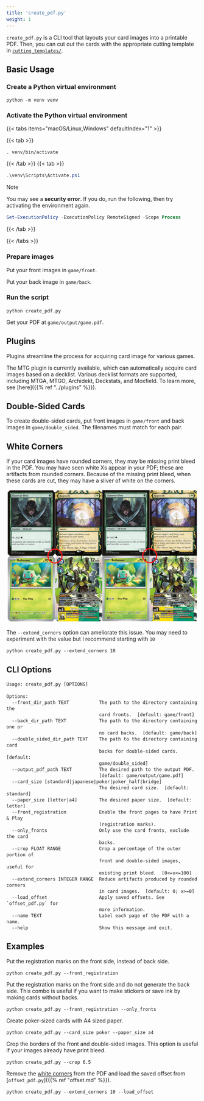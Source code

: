 ```yaml
---
title: 'create_pdf.py'
weight: 1
---
```


`create_pdf.py` is a CLI tool that layouts your card images into a printable PDF. Then, you can cut out the cards with the appropriate cutting template in [`cutting_templates/`](https://github.com/Alan-Cha/silhouette-card-maker-testing/tree/main/cutting_templates).

## Basic Usage

### Create a Python virtual environment
```shell
python -m venv venv
```

### Activate the Python virtual environment
{{< tabs items="macOS/Linux,Windows" defaultIndex="1" >}}

  {{< tab >}}
```shell
. venv/bin/activate
```
  {{< /tab >}}
  {{< tab >}}
```powershell
.\venv\Scripts\Activate.ps1
```

> [!NOTE]
> You may see a **security error**. If you do, run the following, then try activating the environment again.
> ```powershell
> Set-ExecutionPolicy -ExecutionPolicy RemoteSigned -Scope Process
> ```
  {{< /tab >}}

{{< /tabs >}}

### Prepare images

Put your front images in `game/front`.

Put your back image in `game/back`.

### Run the script
```shell
python create_pdf.py
```

Get your PDF at `game/output/game.pdf`.

## Plugins

Plugins streamline the process for acquiring card image for various games.

The MTG plugin is currently available, which can automatically acquire card images based on a decklist. Various decklist formats are supported, including MTGA, MTGO, Archidekt, Deckstats, and Moxfield. To learn more, see [here]({{% ref "../plugins" %}}).

## Double-Sided Cards

To create double-sided cards, put front images in `game/front` and back images in `game/double_sided`. The filenames must match for each pair.

## White Corners

If your card images have rounded corners, they may be missing print bleed in the PDF. You may have seen white Xs appear in your PDF; these are artifacts from rounded corners. Because of the missing print bleed, when these cards are cut, they may have a sliver of white on the corners.

![Extend corners](/images/extend_corners.jpg)

The `--extend_corners` option can ameliorate this issue. You may need to experiment with the value but I recommend starting with `10`

```shell
python create_pdf.py --extend_corners 10
```

## CLI Options

```
Usage: create_pdf.py [OPTIONS]

Options:
  --front_dir_path TEXT           The path to the directory containing the
                                  card fronts.  [default: game/front]
  --back_dir_path TEXT            The path to the directory containing one or
                                  no card backs.  [default: game/back]
  --double_sided_dir_path TEXT    The path to the directory containing card
                                  backs for double-sided cards.  [default:
                                  game/double_sided]
  --output_pdf_path TEXT          The desired path to the output PDF.
                                  [default: game/output/game.pdf]
  --card_size [standard|japanese|poker|poker_half|bridge]
                                  The desired card size.  [default: standard]
  --paper_size [letter|a4]        The desired paper size.  [default: letter]
  --front_registration            Enable the front pages to have Print & Play
                                  (registration marks).
  --only_fronts                   Only use the card fronts, exclude the card
                                  backs.
  --crop FLOAT RANGE              Crop a percentage of the outer portion of
                                  front and double-sided images, useful for
                                  existing print bleed.  [0<=x<=100]
  --extend_corners INTEGER RANGE  Reduce artifacts produced by rounded corners
                                  in card images.  [default: 0; x>=0]
  --load_offset                   Apply saved offsets. See `offset_pdf.py` for
                                  more information.
  --name TEXT                     Label each page of the PDF with a name.
  --help                          Show this message and exit.
```

## Examples

Put the registration marks on the front side, instead of back side.

```shell
python create_pdf.py --front_registration
```

Put the registration marks on the front side and do not generate the back side. This combo is useful if you want to make stickers or save ink by making cards without backs.

```shell
python create_pdf.py --front_registration --only_fronts
```

Create poker-sized cards with A4 sized paper.

```shell
python create_pdf.py --card_size poker --paper_size a4
```

Crop the borders of the front and double-sided images. This option is useful if your images already have print bleed.

```shell
python create_pdf.py --crop 6.5
```

Remove the [white corners](#white-corners) from the PDF and load the saved offset from [`offset_pdf.py`]({{% ref "offset.md" %}}).

```shell
python create_pdf.py --extend_corners 10 --load_offset
```